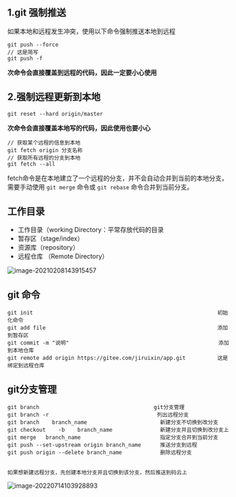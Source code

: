 ## 1.git 强制推送

如果本地和远程发生冲突，使用以下命令强制推送本地到远程

```git
git push --force
// 这是简写
git push -f
```

**次命令会直接覆盖到远程的代码，因此一定要小心使用**

 ## 2.强制远程更新到本地

```git
git reset --hard origin/master
```

**次命令会直接覆盖本地写的代码，因此使用也要小心**

```git
// 获取某个远程的信息到本地
git fetch origin 分支名称 
// 获取所有远程的分支到本地
git fetch --all
```

fetch命令是在本地建立了一个远程的分支，并不会自动合并到当前的本地分支，需要手动使用 `git merge` 命令或 `git rebase` 命令合并到当前分支。

## 工作目录

- 工作目录（working Directory：平常存放代码的目录
- 暂存区（stage/index）
- 资源库（repository）
- 远程仓库 （Remote Directory）

![image-20210208143915457](C:\Users\Administrator\AppData\Roaming\Typora\typora-user-images\image-20210208143915457.png)

## git 命令

```git
git init                                                          初始化命令
git add file                                                      添加到暂存区
git commit -m "说明"                                               添加到本地仓库
git remote add origin https://gitee.com/jiruixin/app.git          这是绑定到远程仓库

```

## git分支管理

```git
git branch          						  git分支管理
git branch -r      			 	               列出远程分支
git branch    branch_name                       新建分支不切换到改分支
git checkout    -b    branch_name               新建分支并且切换到改分支上
git merge   branch_name                         指定分支合并到当前分支
git push --set-upstream origin branch_name	    推送分支到远程
git push origin --delete branch_name		    删除远程分支


如果想新建远程分支，先创建本地分支并且切换到该分支，然后推送到码云上
```

![image-20220714103928893](https://gitee.com/jiruixin/images/raw/master/images/image-20220714103928893.png)





